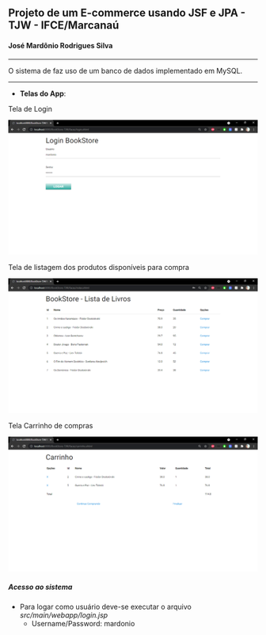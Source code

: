 ## Projeto de um E-commerce usando JSF e JPA - TJW - IFCE/Marcanaú

#### José Mardônio Rodrigues Silva

------

O sistema de faz uso de um banco de dados implementado em MySQL.

------

- **Telas do App**:

Tela de Login

![](https://github.com/MardonioEng/projeto2-tjw-jsf-jpa/blob/main/fotos-sistema/1.png)

Tela de listagem dos produtos disponíveis para compra

![](https://github.com/MardonioEng/projeto2-tjw-jsf-jpa/blob/main/fotos-sistema/2.png)

Tela Carrinho de compras

![](https://github.com/MardonioEng/projeto2-tjw-jsf-jpa/blob/main/fotos-sistema/3.png)



##### Acesso ao sistema

- Para logar como usuário deve-se executar o arquivo *src/main/webapp/login.jsp*
  - Username/Password: mardonio